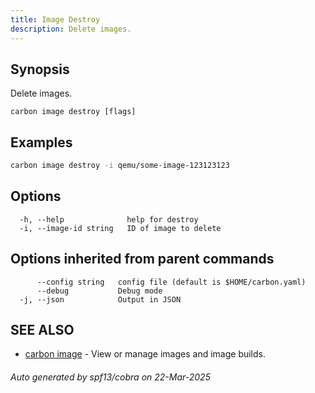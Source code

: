 ```yaml
---
title: Image Destroy
description: Delete images.
---
```


## Synopsis

Delete images.

```
carbon image destroy [flags]
```

## Examples

```bash
carbon image destroy -i qemu/some-image-123123123
```

## Options

```
  -h, --help              help for destroy
  -i, --image-id string   ID of image to delete
```

## Options inherited from parent commands

```
      --config string   config file (default is $HOME/carbon.yaml)
      --debug           Debug mode
  -j, --json            Output in JSON
```

## SEE ALSO

* [carbon image](carbon_image.md)	 - View or manage images and image builds.

###### Auto generated by spf13/cobra on 22-Mar-2025
